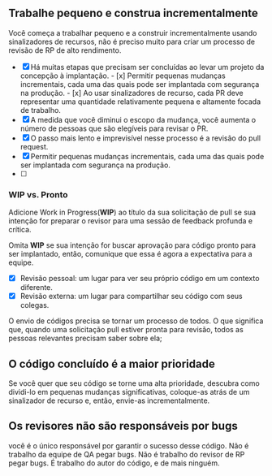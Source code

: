 ## Trabalhe pequeno e construa incrementalmente
Você começa a trabalhar pequeno e a construir incrementalmente usando sinalizadores de recursos, não é preciso muito para criar um processo de revisão de RP de alto rendimento.

- [x] Há muitas etapas que precisam ser concluídas ao levar um projeto da concepção à implantação.
      - [x] Permitir pequenas mudanças incrementais, cada uma das quais pode ser implantada com segurança na produção.
      - [x] Ao usar sinalizadores de recurso, cada PR deve representar uma quantidade relativamente pequena e altamente focada de trabalho.
- [x] A medida que você diminui o escopo da mudança, você aumenta o número de pessoas que são elegíveis para revisar o PR.
- [x] O passo mais lento e imprevisível nesse processo é a revisão do pull request.
- [x] Permitir pequenas mudanças incrementais, cada uma das quais pode ser implantada com segurança na produção.
- [ ]
### WIP vs. Pronto
Adicione Work in Progress(**WIP**) ao título da sua solicitação de pull se sua intenção for preparar o revisor para uma sessão de feedback profunda e crítica.

Omita **WIP** se sua intenção for buscar aprovação para código pronto para ser implantado, então, comunique que essa é agora a expectativa para a equipe.

- [x] Revisão pessoal: um lugar para ver seu próprio código em um contexto diferente.
- [x] Revisão externa: um lugar para compartilhar seu código com seus colegas.

O envio de códigos precisa se tornar um processo de todos. O que significa que, quando uma solicitação pull estiver pronta para revisão, todos as pessoas relevantes precisam saber sobre ela;

## O código concluído é a maior prioridade
Se você quer que seu código se torne uma alta prioridade, descubra como dividi-lo em pequenas mudanças significativas, coloque-as atrás de um sinalizador de recurso e, então, envie-as incrementalmente.

## Os revisores não são responsáveis ​​por bugs
você é o único responsável por garantir o sucesso desse código.
Não é trabalho da equipe de QA pegar bugs. Não é trabalho do revisor de RP pegar bugs. É trabalho do autor do código, e de mais ninguém.
